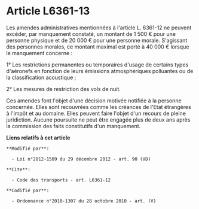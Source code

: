 # Article L6361-13

Les amendes administratives mentionnées à l'article L. 6361-12 ne peuvent excéder, par manquement constaté, un montant de 1
500 € pour une personne physique et de 20 000 € pour une personne morale. S'agissant des personnes morales, ce montant
maximal est porté à 40 000 € lorsque le manquement concerne :

1° Les restrictions permanentes ou temporaires d'usage de certains types d'aéronefs en fonction de leurs émissions
atmosphériques polluantes ou de la classification acoustique ;

2° Les mesures de restriction des vols de nuit.

Ces amendes font l'objet d'une décision motivée notifiée à la personne concernée. Elles sont recouvrées comme les créances de
l'Etat étrangères à l'impôt et au domaine. Elles peuvent faire l'objet d'un recours de pleine juridiction. Aucune poursuite
ne peut être engagée plus de deux ans après la commission des faits constitutifs d'un manquement.

**Liens relatifs à cet article**

	**Modifié par**:

	  - Loi n°2012-1509 du 29 décembre 2012 - art. 90 (VD)

	**Cite**:

	  - Code des transports - art. L6361-12

	**Codifié par**:

	  - Ordonnance n°2010-1307 du 28 octobre 2010 - art. (V)
